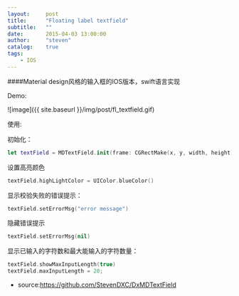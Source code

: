```yaml
---
layout:     post
title:      "Floating label textfield"
subtitle:   ""
date:       2015-04-03 13:00:00
author:     "steven"
catalog:    true
tags:
    - IOS
---
```


####Material design风格的输入框的IOS版本，swift语言实现

Demo:

![image]({{ site.baseurl }}/img/post/fl_textfield.gif)

使用:


初始化：

```swift
let textField = MDTextField.init(frame: CGRectMake(x, y, width, height))
```

设置高亮颜色

```swift
textField.highLightColor = UIColor.blueColor()
```

显示校验失败的错误提示：

```swift
textField.setErrorMsg("error message")
```

隐藏错误提示

```swift
textField.setErrorMsg(nil)
```

显示已输入的字符数和最大能输入的字符数量：

```swift
textField.showMaxInputLength(true)
textField.maxInputLength = 20;
```


* source:https://github.com/StevenDXC/DxMDTextField
